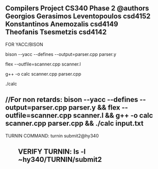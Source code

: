 Compilers Project CS340 Phase 2
@authors    
Georgios Gerasimos Leventopoulos csd4152     
Konstantinos Anemozalis csd4149  
Theofanis Tsesmetzis csd4142
---------------------------------------------------------------
FOR YACC/BISON

bison --yacc --defines --output=parser.cpp parser.y

flex --outfile=scanner.cpp scanner.l

g++ -o calc scanner.cpp parser.cpp

./calc


//For non retards:
bison --yacc --defines --output=parser.cpp parser.y && flex --outfile=scanner.cpp scanner.l && g++ -o calc scanner.cpp parser.cpp && ./calc input.txt
---------------------------------------------------------------
TURNIN COMMAND:                 turnin submit2@hy340 <dir>

VERIFY TURNIN:                    ls -l ~hy340/TURNIN/submit2
---------------------------------------------------------------